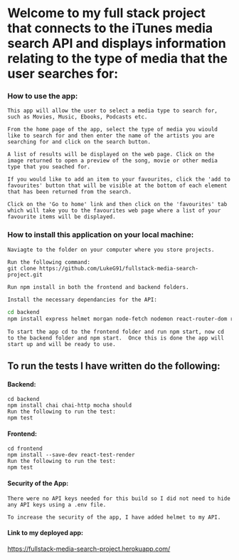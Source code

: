 # Welcome to my full stack project that connects to the iTunes media search API and displays information relating to the type of media that the user searches for:

### How to use the app:

`This app will allow the user to select a media type to search for, such as Movies, Music, Ebooks, Podcasts etc.`

`From the home page of the app, select the type of media you wiould like to search for and then enter the name of the artists you are searching for and click on the search button.`

`A list of results will be displayed on the web page. Click on the image returned to open a preview of the song, movie or other media type that you seached for.`

`If you would like to add an item to your favourites, click the 'add to favourites' button that will be visible at the bottom of each element that has been returned from the search.`

`Click on the 'Go to home' link and then click on the 'favourites' tab which will take you to the favourites web page where a list of your favourite items will be displayed.`

### How to install this application on your local machine:

```
Naviagte to the folder on your computer where you store projects.
```

```
Run the following command:
git clone https://github.com/LukeG91/fullstack-media-search-project.git
```

```
Run npm install in both the frontend and backend folders.
```

```
Install the necessary dependancies for the API:
```

```bash
cd backend
npm install express helmet morgan node-fetch nodemon react-router-dom request
```

```
To start the app cd to the frontend folder and run npm start, now cd to the backend folder and npm start.  Once this is done the app will start up and will be ready to use.
```

## To run the tests I have written do the following:

#### Backend:

```
cd backend
npm install chai chai-http mocha should
Run the following to run the test:
npm test
```

#### Frontend:

```
cd frontend
npm install --save-dev react-test-render
Run the following to run the test:
npm test
```

#### Security of the App:

`There were no API keys needed for this build so I did not need to hide any API keys using a .env file.`

`To increase the security of the app, I have added helmet to my API.`

#### Link to my deployed app:

https://fullstack-media-search-project.herokuapp.com/
